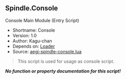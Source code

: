 Spindle.Console
---------------
Console Main Module (Entry Script)

* Shortname: Console
* Version: 1.0
* Author: Kagu-chan
* Depends on: [Loader](../core/loader.md)
* Source: [aegi-spindle-console.lua](https://github.com/Kagurame/AegiSpindle/blob/master/src/aegi-spindle-console.lua)

> This script is used for usage as console script.

***No function or property documentation for this script!***
